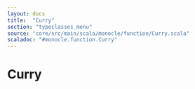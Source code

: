```yaml
---
layout: docs
title:  "Curry"
section: "typeclasses_menu"
source: "core/src/main/scala/monocle/function/Curry.scala"
scaladoc: "#monocle.function.Curry"
---
```

# Curry
